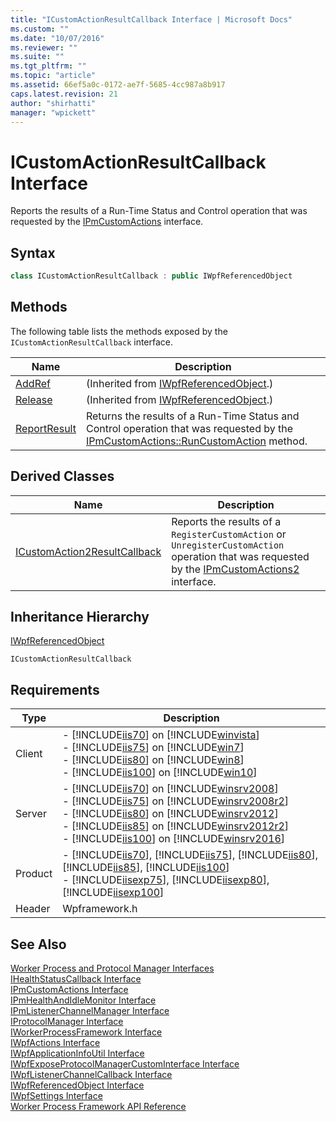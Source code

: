 ```yaml
---
title: "ICustomActionResultCallback Interface | Microsoft Docs"
ms.custom: ""
ms.date: "10/07/2016"
ms.reviewer: ""
ms.suite: ""
ms.tgt_pltfrm: ""
ms.topic: "article"
ms.assetid: 66ef5a0c-0172-ae7f-5685-4cc987a8b917
caps.latest.revision: 21
author: "shirhatti"
manager: "wpickett"
---
```

# ICustomActionResultCallback Interface
Reports the results of a Run-Time Status and Control operation that was requested by the [IPmCustomActions](../../../webdevelopment-reference\native-code-api\webdev-native-api-reference/ipmcustomactions-interface.md) interface.  
  
## Syntax  
  
```cpp  
class ICustomActionResultCallback : public IWpfReferencedObject  
```  
  
## Methods  
 The following table lists the methods exposed by the `ICustomActionResultCallback` interface.  
  
|Name|Description|  
|----------|-----------------|  
|[AddRef](../../../webdevelopment-reference\native-code-api\webdev-native-api-reference/iwpfreferencedobject-addref-method.md)|(Inherited from [IWpfReferencedObject](../../../webdevelopment-reference\native-code-api\webdev-native-api-reference/iwpfreferencedobject-interface.md).)|  
|[Release](../../../webdevelopment-reference\native-code-api\webdev-native-api-reference/iwpfreferencedobject-release-method.md)|(Inherited from [IWpfReferencedObject](../../../webdevelopment-reference\native-code-api\webdev-native-api-reference/iwpfreferencedobject-interface.md).)|  
|[ReportResult](../../../webdevelopment-reference\native-code-api\webdev-native-api-reference/icustomactionresultcallback-reportresult-method.md)|Returns the results of a Run-Time Status and Control operation that was requested by the [IPmCustomActions::RunCustomAction](../../../webdevelopment-reference\native-code-api\webdev-native-api-reference/ipmcustomactions-runcustomaction-method.md) method.|  
  
## Derived Classes  
  
|Name|Description|  
|----------|-----------------|  
|[ICustomAction2ResultCallback](../../../webdevelopment-reference\native-code-api\webdev-native-api-reference/icustomaction2resultcallback-interface.md)|Reports the results of a `RegisterCustomAction` or `UnregisterCustomAction` operation that was requested by the [IPmCustomActions2](../../../webdevelopment-reference\native-code-api\webdev-native-api-reference/ipmcustomactions2-interface.md) interface.|  
  
## Inheritance Hierarchy  
 [IWpfReferencedObject](../../../webdevelopment-reference\native-code-api\webdev-native-api-reference/iwpfreferencedobject-interface.md)  
  
 `ICustomActionResultCallback`  
  
## Requirements  
  
|Type|Description|  
|----------|-----------------|  
|Client|-   [!INCLUDE[iis70](../../../wmi-provider/includes/iis70-md.md)] on [!INCLUDE[winvista](../../../wmi-provider/includes/winvista-md.md)]<br />-   [!INCLUDE[iis75](../../../wmi-provider/includes/iis75-md.md)] on [!INCLUDE[win7](../../../wmi-provider/includes/win7-md.md)]<br />-   [!INCLUDE[iis80](../../../wmi-provider/includes/iis80-md.md)] on [!INCLUDE[win8](../../../wmi-provider/includes/win8-md.md)]<br />-   [!INCLUDE[iis100](../../../wmi-provider/includes/iis100-md.md)] on [!INCLUDE[win10](../../../wmi-provider/includes/win10-md.md)]|  
|Server|-   [!INCLUDE[iis70](../../../wmi-provider/includes/iis70-md.md)] on [!INCLUDE[winsrv2008](../../../wmi-provider/includes/winsrv2008-md.md)]<br />-   [!INCLUDE[iis75](../../../wmi-provider/includes/iis75-md.md)] on [!INCLUDE[winsrv2008r2](../../../wmi-provider/includes/winsrv2008r2-md.md)]<br />-   [!INCLUDE[iis80](../../../wmi-provider/includes/iis80-md.md)] on [!INCLUDE[winsrv2012](../../../wmi-provider/includes/winsrv2012-md.md)]<br />-   [!INCLUDE[iis85](../../../wmi-provider/includes/iis85-md.md)] on [!INCLUDE[winsrv2012r2](../../../wmi-provider/includes/winsrv2012r2-md.md)]<br />-   [!INCLUDE[iis100](../../../wmi-provider/includes/iis100-md.md)] on [!INCLUDE[winsrv2016](../../../wmi-provider/includes/winsrv2016-md.md)]|  
|Product|-   [!INCLUDE[iis70](../../../wmi-provider/includes/iis70-md.md)], [!INCLUDE[iis75](../../../wmi-provider/includes/iis75-md.md)], [!INCLUDE[iis80](../../../wmi-provider/includes/iis80-md.md)], [!INCLUDE[iis85](../../../wmi-provider/includes/iis85-md.md)], [!INCLUDE[iis100](../../../wmi-provider/includes/iis100-md.md)]<br />-   [!INCLUDE[iisexp75](../../../webdevelopment-reference\native-code-api\webdev-native-api-reference/includes/iisexp75-md.md)], [!INCLUDE[iisexp80](../../../webdevelopment-reference\native-code-api\webdev-native-api-reference/includes/iisexp80-md.md)], [!INCLUDE[iisexp100](../../../webdevelopment-reference\native-code-api\webdev-native-api-reference/includes/iisexp100-md.md)]|  
|Header|Wpframework.h|  
  
## See Also  
 [Worker Process and Protocol Manager Interfaces](../../../webdevelopment-reference\native-code-api\webdev-native-api-reference/worker-process-and-protocol-manager-interfaces.md)   
 [IHealthStatusCallback Interface](../../../webdevelopment-reference\native-code-api\webdev-native-api-reference/ihealthstatuscallback-interface.md)   
 [IPmCustomActions Interface](../../../webdevelopment-reference\native-code-api\webdev-native-api-reference/ipmcustomactions-interface.md)   
 [IPmHealthAndIdleMonitor Interface](../../../webdevelopment-reference\native-code-api\webdev-native-api-reference/ipmhealthandidlemonitor-interface.md)   
 [IPmListenerChannelManager Interface](../../../webdevelopment-reference\native-code-api\webdev-native-api-reference/ipmlistenerchannelmanager-interface.md)   
 [IProtocolManager Interface](../../../webdevelopment-reference\native-code-api\webdev-native-api-reference/iprotocolmanager-interface.md)   
 [IWorkerProcessFramework Interface](../../../webdevelopment-reference\native-code-api\webdev-native-api-reference/iworkerprocessframework-interface.md)   
 [IWpfActions Interface](../../../webdevelopment-reference\native-code-api\webdev-native-api-reference/iwpfactions-interface.md)   
 [IWpfApplicationInfoUtil Interface](../../../webdevelopment-reference\native-code-api\webdev-native-api-reference/iwpfapplicationinfoutil-interface.md)   
 [IWpfExposeProtocolManagerCustomInterface Interface](../../../webdevelopment-reference\native-code-api\webdev-native-api-reference/iwpfexposeprotocolmanagercustominterface-interface.md)   
 [IWpfListenerChannelCallback Interface](../../../webdevelopment-reference\native-code-api\webdev-native-api-reference/iwpflistenerchannelcallback-interface.md)   
 [IWpfReferencedObject Interface](../../../webdevelopment-reference\native-code-api\webdev-native-api-reference/iwpfreferencedobject-interface.md)   
 [IWpfSettings Interface](../../../webdevelopment-reference\native-code-api\webdev-native-api-reference/iwpfsettings-interface.md)   
 [Worker Process Framework API Reference](../../../webdevelopment-reference\native-code-api\webdev-native-api-reference/worker-process-framework-api-reference.md)